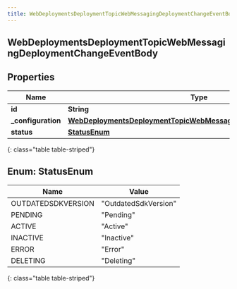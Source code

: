 ```yaml
---
title: WebDeploymentsDeploymentTopicWebMessagingDeploymentChangeEventBody
---
```


## WebDeploymentsDeploymentTopicWebMessagingDeploymentChangeEventBody

## Properties

| Name                | Type                                                                                                                                                         | Description | Notes      |
| ------------------- | ------------------------------------------------------------------------------------------------------------------------------------------------------------ | ----------- | ---------- |
| **id**              | <!----><!---->**String**<!---->                                                                                                                              |             | [optional] |
| **\_configuration** | <!----><!---->[**WebDeploymentsDeploymentTopicWebMessagingConfigChangeEventBody**](WebDeploymentsDeploymentTopicWebMessagingConfigChangeEventBody.md)<!----> |             | [optional] |
| **status**          | [**StatusEnum**](#StatusEnum)<!---->                                                                                                                         |             | [optional] |

{: class="table table-striped"}

<a name="StatusEnum"></a>

## Enum: StatusEnum

| Name               | Value                          |
| ------------------ | ------------------------------ |
| OUTDATEDSDKVERSION | &quot;OutdatedSdkVersion&quot; |
| PENDING            | &quot;Pending&quot;            |
| ACTIVE             | &quot;Active&quot;             |
| INACTIVE           | &quot;Inactive&quot;           |
| ERROR              | &quot;Error&quot;              |
| DELETING           | &quot;Deleting&quot;           |

{: class="table table-striped"}
